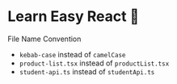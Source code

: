 # Learn Easy React 🎉

File Name Convention

- `kebab-case` instead of `camelCase`
- `product-list.tsx` instead of `productList.tsx`
- `student-api.ts` instead of `studentApi.ts`
